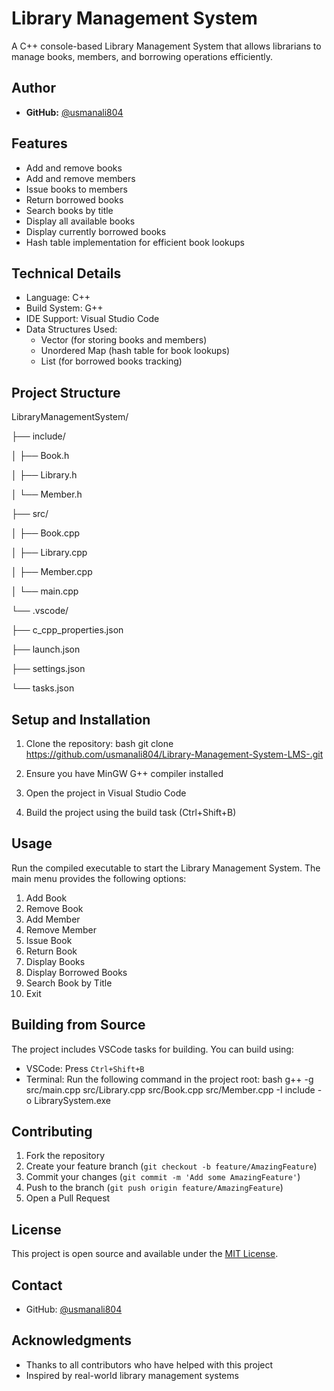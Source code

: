 # Library Management System

A C++ console-based Library Management System that allows librarians to manage books, members, and borrowing operations efficiently.

## Author
- **GitHub:** [@usmanali804](https://github.com/usmanali804)
## Features

- Add and remove books
- Add and remove members
- Issue books to members
- Return borrowed books
- Search books by title
- Display all available books
- Display currently borrowed books
- Hash table implementation for efficient book lookups

## Technical Details

- Language: C++
- Build System: G++
- IDE Support: Visual Studio Code
- Data Structures Used:
  - Vector (for storing books and members)
  - Unordered Map (hash table for book lookups)
  - List (for borrowed books tracking)

## Project Structure
LibraryManagementSystem/

├── include/

│ ├── Book.h

│ ├── Library.h

│ └── Member.h

├── src/

│ ├── Book.cpp

│ ├── Library.cpp

│ ├── Member.cpp

│ └── main.cpp

└── .vscode/

├── c_cpp_properties.json

├── launch.json

├── settings.json

└── tasks.json


## Setup and Installation

1. Clone the repository:
bash
git clone https://github.com/usmanali804/Library-Management-System-LMS-.git

2. Ensure you have MinGW G++ compiler installed

3. Open the project in Visual Studio Code

4. Build the project using the build task (Ctrl+Shift+B)

## Usage

Run the compiled executable to start the Library Management System. The main menu provides the following options:

1. Add Book
2. Remove Book
3. Add Member
4. Remove Member
5. Issue Book
6. Return Book
7. Display Books
8. Display Borrowed Books
9. Search Book by Title
10. Exit

## Building from Source

The project includes VSCode tasks for building. You can build using:

- VSCode: Press `Ctrl+Shift+B`
- Terminal: Run the following command in the project root:
bash
g++ -g src/main.cpp src/Library.cpp src/Book.cpp src/Member.cpp -I include -o LibrarySystem.exe

## Contributing

1. Fork the repository
2. Create your feature branch (`git checkout -b feature/AmazingFeature`)
3. Commit your changes (`git commit -m 'Add some AmazingFeature'`)
4. Push to the branch (`git push origin feature/AmazingFeature`)
5. Open a Pull Request

## License

This project is open source and available under the [MIT License](LICENSE).

## Contact

- GitHub: [@usmanali804](https://github.com/usmanali804)

## Acknowledgments

- Thanks to all contributors who have helped with this project
- Inspired by real-world library management systems

